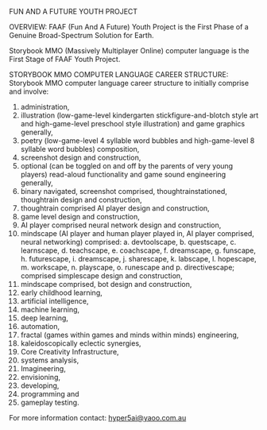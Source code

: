 FUN AND A FUTURE YOUTH PROJECT

OVERVIEW:
FAAF (Fun And A Future) Youth Project is the First Phase of a Genuine Broad-Spectrum Solution for Earth.

Storybook MMO (Massively Multiplayer Online) computer language is the First Stage of FAAF Youth Project.

STORYBOOK MMO COMPUTER LANGUAGE CAREER STRUCTURE:
Storybook MMO computer language career structure to initially comprise and involve:
1.	administration,
2.	illustration (low-game-level kindergarten stickfigure-and-blotch style art and high-game-level preschool style illustration) and game graphics generally,
3.	poetry (low-game-level 4 syllable word bubbles and high-game-level 8 syllable word bubbles) composition,
4.	screenshot design and construction,
5.	optional (can be toggled on and off by the parents of very young players) read-aloud functionality and game sound engineering generally,
6.	binary navigated, screenshot comprised, thoughtrainstationed, thoughtrain design and construction,
7.	thoughtrain comprised AI player design and construction,
8.	game level design and construction,
9.	AI player comprised neural network design and construction,
10.	mindscape (AI player and human player played in, AI player comprised, neural networking) comprised:
a.	devtoolscape,
b.	questscape,
c.	learnscape,
d.	teachscape,
e.	coachscape,
f.	dreamscape,
g.	funscape,
h.	futurescape,
i.	dreamscape,
j.	sharescape,
k.	labscape,
l.	hopescape,
m.	workscape,
n.	playscape,
o.	runescape and
p.	directivescape;
comprised simplescape design and construction,
11.	mindscape comprised, bot design and construction,
12.	early childhood learning,
13.	artificial intelligence,
14.	machine learning,
15.	deep learning,
16.	automation,
17.	fractal (games within games and minds within minds) engineering,
18.	kaleidoscopically eclectic synergies,
19.	Core Creativity Infrastructure,
20.	systems analysis,
21.	Imagineering,
22.	envisioning,
23.	developing,
24.	programming and
25.	gameplay testing.

For more information contact: hyper5ai@yaoo.com.au
